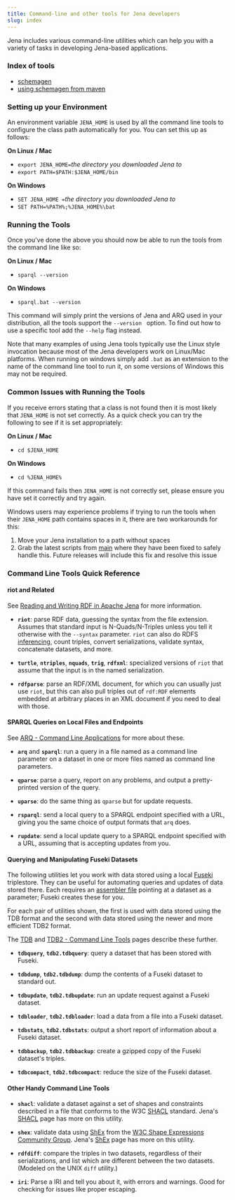 ```yaml
---
title: Command-line and other tools for Jena developers
slug: index
---
```


Jena includes various command-line utilities which can help you with
a variety of tasks in developing Jena-based applications.

### Index of tools

  - [schemagen](schemagen.html)
  - [using schemagen from maven](schemagen-maven.html)

### Setting up your Environment

An environment variable `JENA_HOME` is used by all the command line tools to configure the class path automatically for you.  You can set this up as follows:

**On Linux / Mac**

  - `export JENA_HOME=`*the directory you downloaded Jena to*
  - `export PATH=$PATH:$JENA_HOME/bin`

**On Windows**

  - `SET JENA_HOME =`*the directory you downloaded Jena to*
  - `SET PATH=%PATH%;%JENA_HOME%\bat`

### Running the Tools

Once you've done the above you should now be able to run the tools from the command line like so:

**On Linux / Mac**

 - `sparql --version`

**On Windows**

 - `sparql.bat --version`

This command will simply print the versions of Jena and ARQ used in your distribution, all the tools support the `--version ` option.  To find out how to use a specific tool add the `--help` flag instead.

Note that many examples of using Jena tools typically use the Linux style invocation because most of the Jena developers work on Linux/Mac platforms.  When running on windows simply add `.bat` as an extension to the name of the command line tool to run it, on some versions of Windows this may not be required.


### Common Issues with Running the Tools

If you receive errors stating that a class is not found then it is most likely that `JENA_HOME` is not set correctly.  As a quick check you can try the following to see if it is set appropriately:

**On Linux / Mac**

 - `cd $JENA_HOME`

**On Windows**

 - `cd %JENA_HOME%`

If this command fails then `JENA_HOME` is not correctly set, please ensure you have set it correctly and try again.

Windows users may experience problems if trying to run the tools when their `JENA_HOME` path contains spaces in it, there are two workarounds for this:

 1. Move your Jena installation to a path without spaces
 1. Grab the latest scripts from [main][1] where they have been fixed to safely handle this.  Future releases will include this fix and resolve this issue

[1]: https://github.com/apache/jena/tree/main/apache-jena/bat/

### Command Line Tools Quick Reference

#### riot and Related 

See [Reading and Writing RDF in Apache Jena](https://jena.apache.org/documentation/io/) for more information.

- **`riot`**: parse RDF data, guessing the syntax from the file extension. Assumes that standard input is N-Quads/N-Triples unless 
you tell it otherwise with the `--syntax` parameter. `riot` can also do RDFS [inferencing](https://jena.apache.org/documentation/inference/), count triples, convert serializations, 
validate syntax, concatenate datasets, and more.

- **`turtle`**, **`ntriples`**, **`nquads`**, **`trig`**, **`rdfxml`**: specialized versions of `riot` that assume that the input is in the named serialization. 

- **`rdfparse`**: parse an RDF/XML document, for which you can usually just use `riot`, but this can also pull triples out of `rdf:RDF` elements 
embedded at arbitrary places in an XML document if you need to deal with those. 

#### SPARQL Queries on Local Files and Endpoints

See [ARQ - Command Line Applications](https://jena.apache.org/documentation/query/cmds.html) for more about these. 

- **`arq`** and **`sparql`**: run a query in a file named as a command line parameter on a dataset in one or more files named as command line parameters.

- **`qparse`**: parse a query, report on any problems, and output a pretty-printed version of the query.

- **`uparse`**: do the same thing as `qparse` but for update requests.

- **`rsparql`**: send a local query to a SPARQL endpoint specified with a URL, giving you the same choice of output formats 
that `arq` does.

- **`rupdate`**: send a local update query to a SPARQL endpoint specified with a URL, assuming that is accepting updates from you. 

#### Querying and Manipulating Fuseki Datasets

The following utilities let you work with data stored using a local
[Fuseki](https://jena.apache.org/documentation/fuseki2/) triplestore. They can
be useful for automating queries and updates of data stored there. Each
requires an [assembler file](https://jena.apache.org/documentation/assembler/assembler-howto.html)
pointing at a dataset as a parameter; Fuseki creates these for you.

For each pair of utilities shown, the first is used with data stored using the TDB format and the 
second with data stored using the newer and more efficient TDB2 format. 

The [TDB](https://jena.apache.org/documentation/tdb/) and [TDB2 - Command Line Tools](https://jena.apache.org/documentation/tdb2/tdb2_cmds.html) 
pages describe these further.

- **`tdbquery`**, **`tdb2.tdbquery`**: query a dataset that has been stored with Fuseki.

- **`tdbdump`**, **`tdb2.tdbdump`**: dump the contents of a Fuseki dataset to standard out.

- **`tdbupdate`**, **`tdb2.tdbupdate`**: run an update request against a Fuseki dataset.

- **`tdbloader`**, **`tdb2.tdbloader`**: load a data from a file into a Fuseki dataset.

- **`tdbstats`**, **`tdb2.tdbstats`**: output a short report of information about a Fuseki dataset.

- **`tdbbackup`**, **`tdb2.tdbbackup`**: create a gzipped copy of the Fuseki dataset's triples.

- **`tdbcompact`**, **`tdb2.tdbcompact`**: reduce the size of the Fuseki dataset.



#### Other Handy Command Line Tools

- **`shacl`**: validate a dataset against a set of shapes and constraints described in a 
file that conforms to the W3C [SHACL](https://www.w3.org/TR/shacl/) standard. 
Jena's [SHACL](https://jena.apache.org/documentation/shacl/) page has more on this utility.

- **`shex`**: validate data using [ShEx](https://shex.io/) from the
[W3C Shape Expressions Community Group](https://www.w3.org/community/shex/).
Jena's [ShEx](https://jena.apache.org/documentation/shex/) page has more on this utility.

- **`rdfdiff`**: compare the triples in two datasets, regardless of their serializations, and list 
which are different between the two datasets. (Modeled on the UNIX `diff` utility.)

- **`iri`**: Parse a IRI and tell you about it, with errors and warnings. Good for 
checking for issues like proper escaping.

